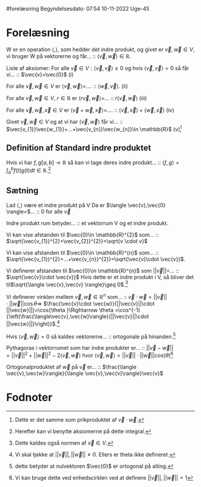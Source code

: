 #forelæsning 
Begyndelsesdato: 07:54   10-11-2022   Uge-45
# Forelæsning
W er en operation $\langle ,\rangle$, som hedder det indre produkt, og givet er $\vec{v},\vec{w}\in V$, vi bruger W på vektorerne og får... :: $\langle \vec{v},\vec{w}\rangle\in \mathbb{R}$.
<!--SR:!2022-12-24,26,290-->
Liste af aksiomer:
For alle $\vec{v}\in V:\langle \vec{v},\vec{v}\rangle\geq 0$ og hvis $\langle \vec{v},\vec{v}\rangle=0$ så får vi... :: $\vec{v}=\vec{0}$ (i)
<!--SR:!2022-12-15,24,301-->
For alle $\vec{v},\vec{w}\in V$ er $\langle \vec{v},\vec{w}\rangle=$.... :: $\langle \vec{w},\vec{v}\rangle$.  (ii)
<!--SR:!2022-11-30,15,290-->
For alle $\vec{v},\vec{w}\in V$, $r \in \mathbb{R}$ er $\langle r \vec{v},\vec{w}\rangle=$... :: $r\langle \vec{v},\vec{w}\rangle$ (iii)
<!--SR:!2022-12-01,16,297-->
For alle $\vec{v},\vec{w},\vec{x}\in V$ er $\langle \vec{v}+\vec{w},\vec{x}\rangle=$.... :: $\langle \vec{v},\vec{x}\rangle+\langle \vec{w},\vec{x}\rangle$ (iv)
<!--SR:!2023-01-31,61,310-->
Givet $\vec{v},\vec{w}\in V$ og at vi har $\langle \vec{v},\vec{w}\rangle$ får vi... :: $\vec{v_{1}}\vec{w_{1}}+...+\vec{v_{n}}\vec{w_{n}}\in \mathbb{R}$ (v)[^1]
<!--SR:!2022-12-01,16,297-->

## Definition af Standard indre produktet
Hvis vi har $f,g [a,b]\to \mathbb{R}$ så kan vi tage deres indre produkt... :: $\langle f,g\rangle=\int_{a}^{b} f(t)g(t)dt \in \mathbb{R}$.[^2]
<!--SR:!2022-12-15,24,277-->

## Sætning
Lad $\langle , \rangle$ være et indre produkt på V Da er $\langle \vec{v},\vec{0} \rangle=$... :: $0$ for alle $\vec{v}$
<!--SR:!2023-02-02,63,317-->
Indre produkt rum betyder... :: et vektorrum V og et indre produkt.
<!--SR:!2023-01-17,50,297-->
Vi kan vise afstanden til $\vec{0}\in \mathbb{R}^{2}$ som... :: $\sqrt{\vec{v_{1}}^{2}+\vec{v_{2}}^{2}}=\sqrt{v \cdot v}$
<!--SR:!2022-12-16,25,301-->
Vi kan vise afstanden til $\vec{0}\in \mathbb{R}^{n}$ som... :: $\sqrt{\vec{v_{1}}^{2}+...+\vec{v_{n}}^{2}}=\sqrt{\vec{v}\cdot \vec{v}}$.
<!--SR:!2022-12-03,18,305-->
Vi definerer afstanden til $\vec{0}\in \mathbb{R}^{n}$ som $||\vec{v}||=$... :: $\sqrt{\vec{v}\cdot \vec{v}}$ Hvis dette er et indre produkt i V, så bliver det til$\sqrt{\langle \vec{v},\vec{v} \rangle}\geq 0$.[^3]
<!--SR:!2022-11-30,15,290-->
Vi definerer vinklen mellem $\vec{v},\vec{w}\in \mathbb{R}^{n}$ som... :: $\vec{v}\cdot \vec{w}=||\vec{v}||\cdot ||\vec{w}||\cos{\theta }\Rightarrow$ $\frac{\vec{v}\cdot \vec{w}}{||\vec{v}||\cdot ||\vec{w}||}=\cos{\theta }\Rightarrow \theta =\cos^{-1}{\left(\frac{\langle\vec{v},\vec{w}\rangle}{||\vec{v}||\cdot ||\vec{w}||}\right)}$.[^4]
<!--SR:!2022-12-06,15,281-->
Hvis $\langle \vec{v},\vec{w}\rangle=0$ så kaldes vektorerne... :: ortogonale på hinanden.[^5]
<!--SR:!2022-12-21,23,290-->
Pythagoras i vektorrumet som har indre produkter er... :: $||\vec{v}-\vec{w}||=||\vec{v}||^{2}+||\vec{w}||^{2}-2\langle \vec{v},\vec{w}\rangle$ hvor $\langle \vec{v},\vec{w}\rangle =||\vec{v}||\cdot ||\vec{w}||cos(\theta )$[^6]
<!--SR:!2022-12-14,23,257-->

Ortogonalproduktet af $\vec{w}\text{ på }\vec{v}$ er... :: $\frac{\langle \vec{v},\vec{w}\rangle}{\langle \vec{v},\vec{v}\rangle}\vec{v}$
<!--SR:!2022-12-17,26,301-->

# Fodnoter
[^1]: Dette er det samme som prikproduktet af $\vec{v}\cdot \vec{w}$.
[^2]: Herefter kan vi benytte aksiomerne på dette integral.
[^3]: Dette kaldes også normen af $\vec{v}\in V$.
[^4]: Vi skal tjekke at $||\vec{v}||,||\vec{w}||\neq 0$. Ellers er theta ikke defineret.
[^5]: dette betyder at nulvektoren $\vec{0}$ er ortogonal på alting.
[^6]: Vi kan bruge dette ved enhedscirklen ved at definere $||\vec{v}||,||\vec{w}||=1$